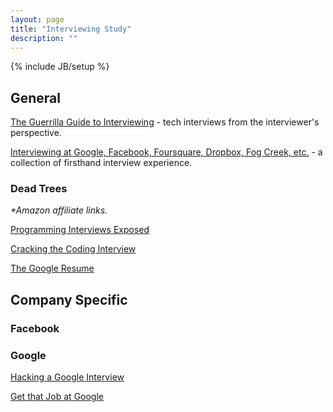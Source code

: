 ```yaml
---
layout: page
title: "Interviewing Study"
description: ""
---
```

{% include JB/setup %}

## General
[The Guerrilla Guide to Interviewing](http://www.joelonsoftware.com/articles/GuerrillaInterviewing3.html) - tech interviews from the interviewer's perspective.

[Interviewing at Google, Facebook, Foursquare, Dropbox, Fog Creek, etc.](http://haufler.org/2012/05/22/interviewing-at-google-facebook-foursquare-dropbox-fog-creek-etc/) - a collection of firsthand interview experience.

### Dead Trees
_\*Amazon affiliate links._

[Programming Interviews Exposed](http://www.amazon.com/gp/product/8126512741/ref=as_li_qf_sp_asin_tl?ie=UTF8&camp=1789&creative=9325&creativeASIN=8126512741&linkCode=as2&tag=brishin-20)

[Cracking the Coding Interview](http://www.amazon.com/gp/product/098478280X/ref=as_li_ss_tl?ie=UTF8&camp=1789&creative=390957&creativeASIN=098478280X&linkCode=as2&tag=brishin-20) 

[The Google Resume](http://www.amazon.com/gp/product/0470927623/ref=as_li_ss_tl?ie=UTF8&camp=1789&creative=390957&creativeASIN=0470927623&linkCode=as2&tag=brishin-20) 

## Company Specific

### Facebook

### Google
[Hacking a Google Interview](http://courses.csail.mit.edu/iap/interview/materials.php)

[Get that Job at Google](http://steve-yegge.blogspot.com/2008/03/get-that-job-at-google.html)